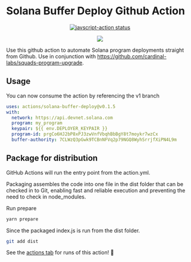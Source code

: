 # Solana Buffer Deploy Github Action

<p align="center">
  <a href="https://github.com/actions/javascript-action/actions"><img alt="javscript-action status" src="https://github.com/actions/javascript-action/workflows/units-test/badge.svg"></a>
</p>

<div align="center">
    <img src="./assets/banner.png" />
</div>

Use this github action to automate Solana program deployments straight from Github. Use in conjunction with https://github.com/cardinal-labs/squads-program-upgrade.

## Usage

You can now consume the action by referencing the v1 branch

```yaml
uses: actions/solana-buffer-deploy@v0.1.5
with:
  network: https://api.devnet.solana.com
  program: my_program
  keypair: ${{ env.DEPLOYER_KEYPAIR }}
  program-id: prgCo6HJ2bP8xPJ3zwVnfVbqhBbBgY8t7moykr7wzCx
  buffer-authority: 7CLWzQ3pGwk9TCBnNFVq2p79NGQ8WyhSrrjfXiPN4L9m
```

## Package for distribution

GitHub Actions will run the entry point from the action.yml.

Packaging assembles the code into one file in the dist folder that can be checked in to Git, enabling fast and reliable execution and preventing the need to check in node_modules.

Run prepare

```bash
yarn prepare
```

Since the packaged index.js is run from the dist folder.

```bash
git add dist
```

See the [actions tab](https://github.com/actions/solana-buffer-deploy/actions) for runs of this action! :rocket:
